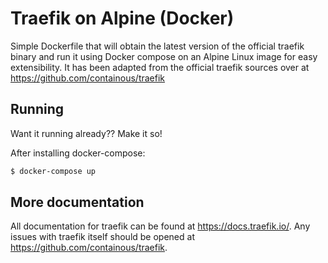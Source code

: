 # Traefik on Alpine (Docker)

Simple Dockerfile that will obtain the latest version of the official traefik binary and run it using Docker compose on an Alpine Linux image for easy extensibility. It has been adapted from the official traefik sources over at https://github.com/containous/traefik

## Running

Want it running already?? Make it so!

After installing docker-compose:

```bash
$ docker-compose up
```

## More documentation

All documentation for traefik can be found at https://docs.traefik.io/. Any issues with traefik itself should be opened at https://github.com/containous/traefik.

